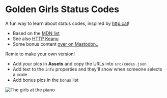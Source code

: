 # Golden Girls Status Codes

A fun way to learn about status codes, inspired by <a href="https://http.cat" target="_blank">http.cat</a>!

* Based on the <a href="https://developer.mozilla.org/en-US/docs/Web/HTTP/Status" target="_blank">MDN list</a>
* See also <a href="https://httpkeanu.glitch.me" target="_blank">HTTP Keanu</a>
* Some bonus content <a href="https://glasgow.social/@sue/112859243437269272" target="_blank">over on Mastodon..</a>

Remix to make your own version!

* Add your pics in __Assets__ and copy the URLs into `src/codes.json`
* Add text to the `info` properties and they'll show when someone selects a code
* Add bonus pics in the `bonus` list

![The girls at the piano](https://cdn.glitch.global/ec08d62f-2bba-47ca-bdf7-d3932589d44e/Screenshot_20240811_223228_Firefox.jpg?v=1727027164177)
